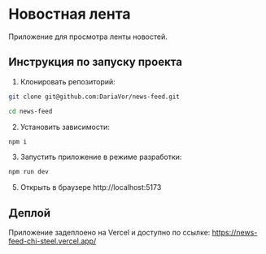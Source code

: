 # Новостная лента

Приложение для просмотра ленты новостей.

## Инструкция по запуску проекта
1. Клонировать репозиторий:
```bash
git clone git@github.com:DariaVor/news-feed.git
```
```bash
cd news-feed
```
2. Установить зависимости:
```bash
npm i
```
3. Запустить приложение в режиме разработки:
```bash
npm run dev
```
5. Открыть в браузере http://localhost:5173

## Деплой
Приложение задеплоено на Vercel и доступно по ссылке:
https://news-feed-chi-steel.vercel.app/

